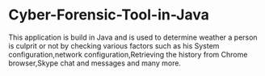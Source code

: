 # Cyber-Forensic-Tool-in-Java
This application is build in Java and is used to determine weather a person is culprit or not by checking various factors  such as his System configuration,network configuration,Retrieving the history from Chrome browser,Skype chat and messages and many more.
